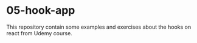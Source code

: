 # 05-hook-app
This repository contain some examples and exercises about the hooks on react from Udemy course.
